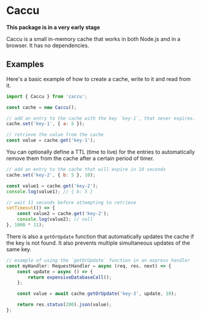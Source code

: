 # Caccu

**This package is in a very early stage**

Caccu is a small in-memory cache that works in both Node.js and in a browser. It has no dependencies.

## Examples

Here's a basic example of how to create a cache, write to it and read from it.

```js
import { Caccu } from 'caccu';

const cache = new Caccu();

// add an entry to the cache with the key `key-1`, that never expires.
cache.set('key-1', { a: 5 });

// retrieve the value from the cache
const value = cache.get('key-1');
```

You can optionally define a TTL (time to live) for the entries
to automatically remove them from the cache after a certain period of timer.

```js
// add an entry to the cache that will expire in 10 seconds
cache.set('key-2', { b: 5 }, 10);

const value1 = cache.get('key-2');
console.log(value1); // { b: 5 }

// wait 11 seconds before attempting to retrieve
setTimeout(() => {
	const value2 = cache.get('key-2');
	console.log(value2); // null
}, 1000 * 11);
```

There is also a `getOrUpdate` function that automatically updates the cache if the key is not found.
It also prevents multiple simultaneous updates of the same key.

```js
// example of using the `getOrUpdate` function in an express handler
const myHandler: RequestHandler = async (req, res, next) => {
	const update = async () => {
		return expensiveDatabaseCall();
	};

	const value = await cache.getOrUpdate('key-3', update, 10);

	return res.status(200).json(value);
};
```
